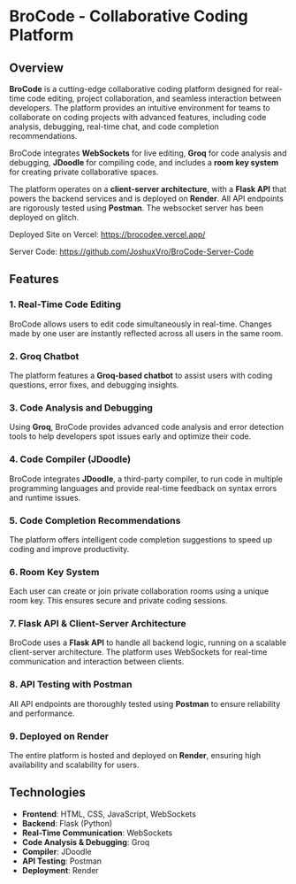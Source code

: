 # BroCode - Collaborative Coding Platform

## Overview

**BroCode** is a cutting-edge collaborative coding platform designed for real-time code editing, project collaboration, and seamless interaction between developers. The platform provides an intuitive environment for teams to collaborate on coding projects with advanced features, including code analysis, debugging, real-time chat, and code completion recommendations.

BroCode integrates **WebSockets** for live editing, **Groq** for code analysis and debugging, **JDoodle** for compiling code, and includes a **room key system** for creating private collaborative spaces.

The platform operates on a **client-server architecture**, with a **Flask API** that powers the backend services and is deployed on **Render**. All API endpoints are rigorously tested using **Postman**. The websocket server has been deployed on glitch.

Deployed Site on Vercel: https://brocodee.vercel.app/

Server Code: https://github.com/JoshuxVro/BroCode-Server-Code

## Features

### 1. Real-Time Code Editing
BroCode allows users to edit code simultaneously in real-time. Changes made by one user are instantly reflected across all users in the same room.

### 2. Groq Chatbot
The platform features a **Groq-based chatbot** to assist users with coding questions, error fixes, and debugging insights.

### 3. Code Analysis and Debugging
Using **Groq**, BroCode provides advanced code analysis and error detection tools to help developers spot issues early and optimize their code.

### 4. Code Compiler (JDoodle)
BroCode integrates **JDoodle**, a third-party compiler, to run code in multiple programming languages and provide real-time feedback on syntax errors and runtime issues.

### 5. Code Completion Recommendations
The platform offers intelligent code completion suggestions to speed up coding and improve productivity.

### 6. Room Key System
Each user can create or join private collaboration rooms using a unique room key. This ensures secure and private coding sessions.

### 7. Flask API & Client-Server Architecture
BroCode uses a **Flask API** to handle all backend logic, running on a scalable client-server architecture. The platform uses WebSockets for real-time communication and interaction between clients.

### 8. API Testing with Postman
All API endpoints are thoroughly tested using **Postman** to ensure reliability and performance.

### 9. Deployed on Render
The entire platform is hosted and deployed on **Render**, ensuring high availability and scalability for users.

## Technologies

* **Frontend**: HTML, CSS, JavaScript, WebSockets
* **Backend**: Flask (Python)
* **Real-Time Communication**: WebSockets
* **Code Analysis & Debugging**: Groq
* **Compiler**: JDoodle
* **API Testing**: Postman
* **Deployment**: Render
  
